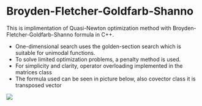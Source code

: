 # Broyden-Fletcher-Goldfarb-Shanno
This is implimentation of Quasi-Newton optimization method with Broyden-Fletcher-Goldfarb-Shanno formula in C++.
* One-dimensional search uses the golden-section search which is suitable for unimodal functions.
* To solve limited optimization problems, a penalty method is used.
* For simplicity and clarity, operator overloading implemented in the matrices class
* The formula used can be seen in picture below, also covector class it is transposed vector

![](https://github.com/munrocket/Broyden-Fletcher-Goldfarb-Shanno/blob/master/bin/Debug/example.png)
